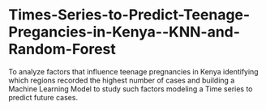 # Times-Series-to-Predict-Teenage-Pregancies-in-Kenya--KNN-and-Random-Forest
To analyze factors that influence teenage pregnancies in Kenya identifying which regions recorded the highest number of cases  and building a Machine Learning Model to study such factors modeling a Time series to predict future cases. 
